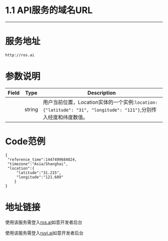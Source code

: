 # 1.1 API服务的域名URL

---

# 服务地址

```
http://ros.ai
```

# 参数说明

| Field | Type | Description |
| --- | --- | --- |
|  | string | 用户当前位置，Location实体的一个实例:`location:{"latitude": "31", "longitude": "121"}`,分别传入经度和纬度数值。 |

# Code范例

```
{ 
 "reference_time":1447499684824,
 "timezone":"Asia/Shanghai", 
 "location":{ 
     "latitude":"31.215",
     "longitude":"121.609" 
    }
} 
```

# 地址链接

使用该服务需登入[ros.ai](http://ros.ai)如意开发者后台

使用该服务需登入[ruyi.ai](http://ruyi.ai/)如意开发者后台 


